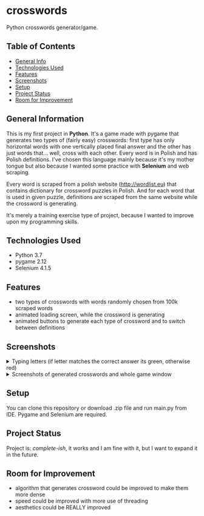 # crosswords
Python crosswords generator/game.

## Table of Contents
* [General Info](#general-information)
* [Technologies Used](#technologies-used)
* [Features](#features)
* [Screenshots](#screenshots)
* [Setup](#setup)
* [Project Status](#project-status)
* [Room for Improvement](#room-for-improvement)

## General Information
This is my first project in **Python**. It's a game made with pygame that generates two types of (fairly easy) crosswords: first type has only horizontal words
with one vertically placed final answer and the other has just words that... well, cross with each other. Every word is in Polish and has Polish definitions.
I've chosen this language mainly because it's my mother tongue but also because I wanted some practice with **Selenium** and web scraping.

Every word is scraped from a polish website (http://wordlist.eu) that contains dictionary for crossword puzzles in Polish. And for each word that is used in given
puzzle, definitions are scraped from the same website while the crossword is generating.

It's merely a training exercise type of project, because I wanted to improve upon my programming skills.

## Technologies Used
- Python 3.7
- pygame 2.12
- Selenium 4.1.5

## Features
- two types of crosswords with words randomly chosen from 100k scraped words
- animated loading screen, while the crossword is generating
- animated buttons to generate each type of crossword and to switch between definitions

## Screenshots
<details>
<summary>Typing letters (if letter matches the correct answer its green, otherwise red)</summary>
<img src=./.img/gif.gif>
</details>
<details>
<summary>Screenshots of generated crosswords and whole game window</summary>
<img src=./.img/img1.jpg>
<img src=./.img/img2.jpg>
<img src=./.img/img3.jpg>
<img src=./.img/img4.jpg>
<img src=./.img/img5.jpg>
</details>

## Setup
You can clone this repository or download .zip file and run main.py from IDE. Pygame and Selenium are required.

## Project Status
Project is: _complete-ish_, it works and I am fine with it, but I want to expand it in the future.

## Room for Improvement
- algorithm that generates crossword could be improved to make them more dense
- speed could be improved with more use of threading
- aesthetics could be REALLY improved
